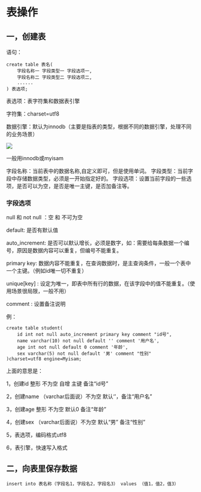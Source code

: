 # 表操作

## 一，创建表

语句：

    create table 表名(
        字段名称一 字段类型一 字段选项一,
        字段名称二 字段类型二 字段选项二,
        ......
    ) 表选项;

表选项：表字符集和数据表引擎

字符集：charset=utf8

数据引擎：默认为innodb（主要是指表的类型，根据不同的数据引擎，处理不同的业务场景）

![](https://ws3.sinaimg.cn/large/006tNc79ly1fliue89le6j313e0o2gy5.jpg)

一般用innodb或myisam

字段名称：当前表中的数据名称,自定义即可，但是使用单词。
字段类型：当前字段中存储数据类型，必须是一开始指定好的。
字段选项：设置当前字段的一些选项，是否可以为空，是否是唯一主键，是否加备注等。

### 字段选项

null 和 not null ：空 和 不可为空

default: 是否有默认值

auto_increment: 是否可以默认增长，必须是数字，如：需要给每条数据一个编号，原因是数据内容可以重复，但编号不能重复。

primary key: 数据内容不能重复，在查询数据时，是主查询条件，一般一个表中一个主键。（例如id唯一切不重复）

unique[key] : 设定为唯一，即表中所有行的数据，在该字段中的值不能重复。（使用场景很局限，一般不用）

comment : 设置备注说明


例：

    create table student(
        id int not null auto_increment primary key comment "id号",
        name varchar(10) not null default '' comment '用户名',
        age int not null default 0 comment '年龄',
        sex varchar(5) not null default '男' comment "性别"
    )charset=utf8 engine=Myisam;

上面的意思是：

1，创建id 整形 不为空 自增 主键 备注“id号”

2，创建name （varchar后面说）不为空 默认‘’，备注“用户名”

3，创建age 整形 不为空 默认0 备注“年龄”

4，创建sex （varchar后面说）不为空 默认“男” 备注“性别”

5，表选项，编码格式utf8

6，表引擎，快速写入格式

## 二，向表里保存数据

    insert into 表名称（字段名1，字段名2，字段名3） values （值1，值2，值3）







 



